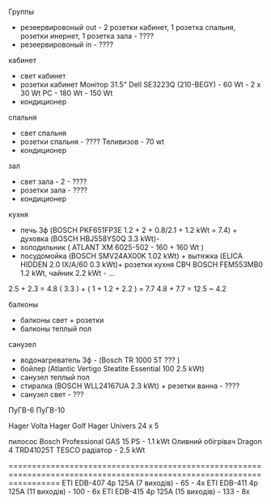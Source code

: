 Группы 
* резеервировоный out - 2 розетки кабинет, 1 розетка спальня, розетки инернет, 1 розетка зала - ???? 
* резеервировоный in - ????

кабинет
* свет кабинет
* розетки кабинет
  Монітор 31.5" Dell SE3223Q (210-BEGY) - 60 Wt - 2 x 30 Wt
  PC - 180 Wt - 150 Wt
* кондиционер

спальня
* свет спальня 
* розетки спальня - ????
  Теливизов - 70 wt
* кондиционер


зал
* свет зала - 2 - ????
* розетки зала - ????
* кондиционер 

кухня
* печь 3ф (BOSCH PKF651FP3E  1.2 + 2 + 0.8/2.1 + 1.2 kWt = 7.4) + 
  духовка (BOSCH HBJ558YS0Q 3.3 kWt)- 
* холодильник ( ATLANT ХМ 6025-502 - 160 + 160 Wt )
* посудомойка (BOSCH SMV24AX00K 1.02 kWt) + 
  вытяжка (ELICA HIDDEN 2.0 IX/A/60 0.3 kWt)+ 
  розетки кухня 
    СВЧ BOSCH FEM553MB0 1.2 kWt, 
    чайник 2.2 kWt - ... 

2.5 + 2.3 = 4.8
( 3.3 ) + ( 1  + 1.2 + 2.2 ) = 7.7
4.8 + 7.7 = 12.5 ~ 4.2

балконы
* балконы свет + розетки
* балконы теплый пол

санузел
* водонагреватель 3ф - (Bosch TR 1000 5T ??? )
* бойлер (Atlantic Vertigo Steatite Essential 100  2.5 kWt)
* санузел теплый пол
* стиралка (BOSCH WLL24167UA 2.3 kWt) + резетки ванна - ????
* санузел свет - ???



ПуГВ-6
ПуГВ-10

Hager Volta 
Hager Golf
Hager Univers 24 x 5

пилосос Bosch Professional GAS 15 PS - 1.1 kWt
Оливний обігрівач Dragon 4 TRD41025T TESCO радіатор - 2.5 kWt

=======================================================================================================================
ETI EDB-407 4p 125A (7 виходів)  -  65 - 4x
ETI EDB-411 4p 125A (11 виходів) - 100 - 6x
ETI EDB-415 4p 125A (15 виходів) - 133 - 8x
